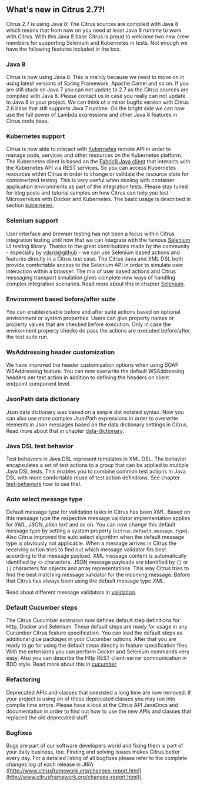## What's new in Citrus 2.7?!

Citrus 2.7 is using Java 8! The Citrus sources are compiled with Java 8 which means that from now on you need at least Java 8 runtime to work with Citrus. With this Java 8 base Citrus
is proud to welcome two new crew members for supporting Selenium and Kubernetes in tests. Not enough we have the following features included in the box.

### Java 8

Citrus is now using Java 8. This is mainly because we need to move on in using latest versions of Spring Framework, Apache Camel and so on. If you are still stuck on Java 7 you can not
update to 2.7 as the Citrus sources are compiled with Java 8. Please contact us in case you really can not update to Java 8 in your project. We can think of a minor bugfix version with Citrus 2.6 base
that still supports Java 7 runtime. On the bright side we can now use the full power of Lambda expressions and other Java 8 features in Citrus code base.  

### Kubernetes support

Citrus is now able to interact with [Kubernetes](http://kubernetes.io/) remote API in order to manage pods, services and other resources on the Kubernetes platform. The Kubernetes client is based
on the [Fabric8 Java client](https://github.com/fabric8io/kubernetes-client) that interacts with the Kubernetes API via REST services. So you can access Kubernetes resources within Citrus in order to change or validate the resource state for containerized testing.
This is very useful when dealing with container application environments as part of the integration tests. Please stay tuned for blog posts and tutorial samples on how Citrus can help you test
Microservices with Docker and Kubernetes. The basic usage is described in section [kubernetes](kubernetes.md).  

### Selenium support

User interface and browser testing has not been a focus within Citrus integration testing until now that we can integrate with the famous [Selenium](http://www.seleniumhq.org/) UI testing library. Thanks to the great contributions
made by the community - especially by [vdsrd@github](https://github.com/vdsrd) - we can use Selenium based actions and features directly in a Citrus test case. The Citrus Java and XML DSL both provide comfortable access to the Selenium API in order to 
simulate user interaction within a browser. The mix of user based actions and Citrus messaging transport simulation gives complete new ways of handling complex integration scenarios. Read more about this in chapter [Selenium](selenium.md).

### Environment based before/after suite

You can enable/disable before and after suite actions based on optional environment or system properties. Users can give property names or property values that are checked before execution. 
Only in case the environment property checks do pass the actions are executed before/after the test suite run.

### WsAddressing header customization

We have improved the header customization options when using SOAP WSAddressing feature. You can now overwrite the default WSAddressing headers per test action in addition to defining the headers on 
client endpoint component level.

### JsonPath data dictionary

Json data dictionary was based on a simple dot notated syntax. Now you can also use more complex JsonPath expressions in order to overwrite elements in Json messages based
on the data dictionary settings in Citrus. Read more about that in chapter [data-dictionary](data-dictionary.md).

### Java DSL test behavior

Test behaviors in Java DSL represent templates in XML DSL. The behavior encapsulates a set of test actions to a group that can be applied to multiple Java DSL tests. This enables
you to combine common test actions in Java DSL with more comfortable reuse of test action definitions. See chapter [test-behaviors](behaviors.md) how to use that. 

### Auto select message type

Default message type for validation tasks in Citrus has been *XML*. Based on this message type the respective message validator implementation applies for *XML*, *JSON*, *plain text* and so on. You can now change this default message type by setting a system property (`citrus.default.message.type`). Also
Citrus improved the auto select algorithm when the default message type is obviously not applicable. When a message arrives in Citrus the receiving action tries to find out which message validator fits best according to the message payload. XML message content is automatically identified 
by `<>` characters. JSON message payloads are identified by `{}` or `[]` characters for objects and array representations. This way Citrus tries to find the best matching message validator for the incoming message. Before that Citrus has always been using the default message type *XML*.

Read about different message validators in [validation](validation.md).

### Default Cucumber steps

The Citrus Cucumber extension now defines default step definitions for Http, Docker and Selenium. These default steps are ready for usage in any Cucumber Citrus feature specification. You can load
the default steps as additional glue packages in your Cucumber options. After that you are ready to go for using the default steps directly in feature specification files. With the extensions you can perform Docker and Selenium commands very easy. Also you can describe the Http REST client-server communication 
in BDD style. Read more about this in [cucumber](cucumber.md).

### Refactoring

Deprecated APIs and classes that coexisted a long time are now removed. If your project is using on of these deprecated classes you may run into compile time errors.
Please have a look at the Citrus API JavaDocs and documentation in order to find out how to use the new APIs and classes that replaced the old deprecated stuff. 

### Bugfixes

Bugs are part of our software developers world and fixing them is part of your daily business, too. Finding and solving issues makes Citrus better every day. For a detailed listing of all bugfixes please refer to the complete changes log of each release in JIRA ([http://www.citrusframework.org/changes-report.html](http://www.citrusframework.org/changes-report.html)).


